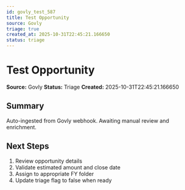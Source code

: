 ```yaml
---
id: govly_test_587
title: Test Opportunity
source: Govly
triage: true
created_at: 2025-10-31T22:45:21.166650
status: triage
---
```


# Test Opportunity

**Source:** Govly
**Status:** Triage
**Created:** 2025-10-31T22:45:21.166650

## Summary

Auto-ingested from Govly webhook. Awaiting manual review and enrichment.

## Next Steps

1. Review opportunity details
2. Validate estimated amount and close date
3. Assign to appropriate FY folder
4. Update triage flag to false when ready
